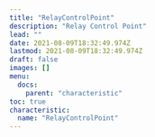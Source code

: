```yaml
---
title: "RelayControlPoint"
description: "Relay Control Point"
lead: ""
date: 2021-08-09T18:32:49.974Z
lastmod: 2021-08-09T18:32:49.974Z
draft: false
images: []
menu:
  docs:
    parent: "characteristic"
toc: true
characteristic:
  name: "RelayControlPoint"
---
```

